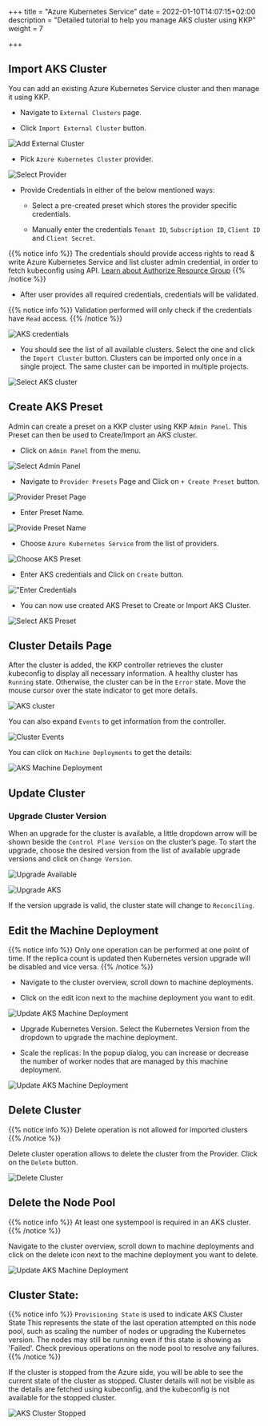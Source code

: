 +++
title = "Azure Kubernetes Service"
date = 2022-01-10T14:07:15+02:00
description = "Detailed tutorial to help you manage AKS cluster using KKP"
weight = 7

+++

## Import AKS Cluster

You can add an existing Azure Kubernetes Service cluster and then manage it using KKP.

- Navigate to `External Clusters` page.

- Click `Import External Cluster` button.

![Add External Cluster](/img/kubermatic/v2.25/tutorials/external-clusters/external-cluster-page.png "Add External Cluster")

- Pick `Azure Kubernetes Cluster` provider.

![Select Provider](/img/kubermatic/v2.25/tutorials/external-clusters/connect.png "Select Provider")

- Provide Credentials in either of the below mentioned ways:
    - Select a pre-created preset which stores the provider specific credentials.

    - Manually enter the credentials `Tenant ID`, `Subscription ID`, `Client ID` and  `Client Secret`.

{{% notice info %}}
The credentials should provide access rights to read & write Azure Kubernetes Service and list cluster admin credential, in order to fetch kubeconfig using API.
[Learn about Authorize Resource Group](https://docs.microsoft.com/en-us/azure/aks/concepts-identity#azure-rbac-to-authorize-access-to-the-aks-resource "Learn about Authorize Resource Group")
{{% /notice %}}

- After user provides all required credentials, credentials will be validated.

{{% notice info %}}
Validation performed will only check if the credentials have `Read` access.
{{% /notice %}}

![AKS credentials](/img/kubermatic/v2.25/tutorials/external-clusters/aks-credentials.png "AKS credentials")

- You should see the list of all available clusters. Select the one and click the `Import Cluster` button. Clusters can be imported only once in a single project. The same cluster can be imported in multiple projects.

![Select AKS cluster](/img/kubermatic/v2.25/tutorials/external-clusters/select-aks-cluster.png "Select AKS cluster")

## Create AKS Preset
Admin can create a preset on a KKP cluster using KKP `Admin Panel`.
This Preset can then be used to Create/Import an AKS cluster.

- Click on `Admin Panel` from the menu.

![Select Admin Panel](/img/kubermatic/v2.25/tutorials/external-clusters/select-adminpanel.png "Select Admin Panel")

- Navigate to `Provider Presets` Page and Click on `+ Create Preset` button.

![Provider Preset Page](/img/kubermatic/v2.25/ui/preset-management.png?height=300px&classes=shadow,border "Provider Preset Page")

- Enter Preset Name.

![Provide Preset Name](/img/kubermatic/v2.25/tutorials/external-clusters/create-akspreset.png "Provide Preset Name")

- Choose `Azure Kubernetes Service` from the list of providers.

![Choose AKS Preset](/img/kubermatic/v2.25/tutorials/external-clusters/choose-akspreset.png "Choose AKS Preset")

-  Enter AKS credentials and Click on `Create` button.

!["Enter Credentials](/img/kubermatic/v2.25/tutorials/external-clusters/enter-aks-credentials-preset.png "Enter Credentials")

- You can now use created AKS Preset to Create or Import AKS Cluster.

![Select AKS Preset](/img/kubermatic/v2.25/tutorials/external-clusters/existing-aks-preset.png "Select AKS Preset")

## Cluster Details Page

After the cluster is added, the KKP controller retrieves the cluster kubeconfig to display all necessary information.
A healthy cluster has `Running` state. Otherwise, the cluster can be in the `Error` state. Move the mouse cursor over the state indicator to get more details.

![AKS cluster](/img/kubermatic/v2.25/tutorials/external-clusters/aks-details.png "AKS cluster")

You can also expand `Events` to get information from the controller.

![Cluster Events](/img/kubermatic/v2.25/tutorials/external-clusters/aks-cluster-events.png "Cluster Events")

You can click on `Machine Deployments` to get the details:

![AKS Machine Deployment](/img/kubermatic/v2.25/tutorials/external-clusters/aks-machine-deployments.png "AKS Machine Deployment")

## Update Cluster

### Upgrade Cluster Version

When an upgrade for the cluster is available, a little dropdown arrow will be shown beside the `Control Plane Version` on the cluster’s page.
To start the upgrade, choose the desired version from the list of available upgrade versions and click on `Change Version`.

![Upgrade Available](/img/kubermatic/v2.25/tutorials/external-clusters/aks-upgrade-available.png "Upgrade Available")

![Upgrade AKS](/img/kubermatic/v2.25/tutorials/external-clusters/upgrade-aks.png "Upgrade AKS")

If the version upgrade is valid, the cluster state will change to `Reconciling`.

## Edit the Machine Deployment

{{% notice info %}}
Only one operation can be performed at one point of time. If the replica count is updated then Kubernetes version upgrade will be disabled and vice versa.
{{% /notice %}}

- Navigate to the cluster overview, scroll down to machine deployments.

- Click on the edit icon next to the machine deployment you want to edit.

![Update AKS Machine Deployment](/img/kubermatic/v2.25/tutorials/external-clusters/edit-md.png "Update AKS Machine Deployment")

- Upgrade Kubernetes Version. Select the Kubernetes Version from the dropdown to upgrade the machine deployment.

- Scale the replicas: In the popup dialog, you can increase or decrease the number of worker nodes that are managed by this machine deployment.

![Update AKS Machine Deployment](/img/kubermatic/v2.25/tutorials/external-clusters/scale-aks-md.png "Update AKS Machine Deployment")

## Delete Cluster

{{% notice info %}}
Delete operation is not allowed for imported clusters
{{% /notice %}}

Delete cluster operation allows to delete the cluster from the Provider. Click on the `Delete` button.

![Delete Cluster](/img/kubermatic/v2.25/tutorials/external-clusters/aks-delete-button.png
 "Delete Cluster")

## Delete the Node Pool

{{% notice info %}}
At least one systempool is required in an AKS cluster.
{{% /notice %}}

Navigate to the cluster overview, scroll down to machine deployments and click on the delete icon next to the machine deployment you want to delete.

![Update AKS Machine Deployment](/img/kubermatic/v2.25/tutorials/external-clusters/delete-md.png "Delete AKS Machine Deployment")

## Cluster State:

{{% notice info %}}
`Provisioning State` is used to indicate AKS Cluster State
This represents the state of the last operation attempted on this node pool, such as scaling the number of nodes or upgrading the Kubernetes version. The nodes may still be running even if this state is showing as 'Failed'. Check previous operations on the node pool to resolve any failures.
{{% /notice %}}

If the cluster is stopped from the Azure side, you will be able to see the current state of the cluster as stopped.
Cluster details will not be visible as the details are fetched using kubeconfig, and the kubeconfig is not available for the stopped cluster.

![AKS Cluster Stopped](/img/kubermatic/v2.25/tutorials/external-clusters/aks-stopped.png "AKS Cluster Stopped")
